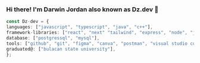 ### Hi there! I'm Darwin Jordan also known as Dz.dev 👋 

```typescript
const Dz-dev = {
languages: ["javascript", "typescript", "java", "c++"],
framework-libraries: ["react", "next" "tailwind", "express", "node", "jquery", "tailwind", "bootstrap"],
database: ["postgressql", "mysql"],
tools: ["github", "git", "figma", "canva", "postman", "visual studio code"],
graduated@: ["bulacan state university"],
};



